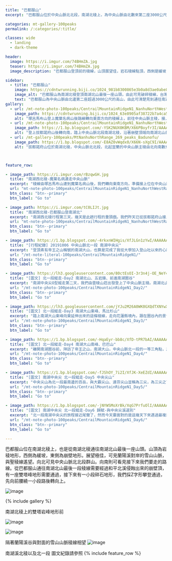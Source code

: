 ```yaml
---
title: "巴都服山"
excerpt: "巴都服山位於中央山脈北北段，南湖北稜上，為中央山脈由北數來第二座3000公尺以上的山頭。山頂展望佳，可見中央山脈主稜北端起點經由宜蘭太平山、四季林道、延伸至拔都諾府山。"

categories: mt-gallery-100peaks
permalink: /:categories/:title/

classes: wide
  - landing
  - dark-theme

header:
  image: https://i.imgur.com/74BHmZA.jpg
  teaser: https://i.imgur.com/74BHmZA.jpg
  image_description: "巴都服山登頂前的稜線，山頂展望佳，岩石稜線點頂，西側是緩坡，東側則是斷崖，向南可見接下來從南湖北稜登頂南湖北山的稜線"

sidebar:
  - title: "巴都服山"
    image: https://cdntwrunning.biji.co/1024_981b8300865e3b0a8d3ae0abe895abd6.jpg
    image_alt: "巴都服山為南湖北稜登頂南湖北山最後一座山頭，由此可見破碎稜線，台灣高山險峻的地形，也是登上台灣中央山脈最北邊的一座百岳的路線"
    text: "巴都服山為中央山脈由北邊第二座超過3000公尺的高山，由此可清楚見到通往南湖北山最後一段破碎的稜線。山頂展望佳，西側是緩坡，可見蘭陽溪谷對岸的雪山山脈群峰，大霸尖山、聖稜線、武陵四秀"
gallery:
  - url: /mt-note-photo-100peaks/CentrailMountainRidgeN1_NanhuNorthWestRange_D2/
    image_path: https://cdntwrunning.biji.co/1024_63e8905af38722b7a4ca573bad1504b9.jpg
    alt: "塚呂馬布山登上魔葉名病山後路線轉向東南方向的稜線上，前往中央山脈主稜，接上南湖北稜上的拔都諾府山以及巴都服山"
  - url: /mt-note-photo-100peaks/CentrailMountainRidgeN1_NanhuNorthWestRange_D3/
    image_path: https://1.bp.blogspot.com/-YSK2NUX0KBM/X66PBoyfr3I/AAAAAAABJzw/XjGklanKwQUcdgyfFQj43Zo5boC7yg5tACLcBGAsYHQ/s640/IMG_4729.JPG
    alt: "登上拔都諾府山後轉向南，踏上中央山脈北段南湖北稜，沿著崩壁頂端向南湖北山前行"
  - url: /mt-gallery-100peaks/MtNanhuNorthRange_269_peaks_Badunofu/
    image_path: https://1.bp.blogspot.com/-E8AZ0vWqdx0/X66N-sXgC9I/AAAAAAABJyw/v2WJYAJby7kB21PvqnCbiMMyKm2bzcSEQCLcBGAsYHQ/s640/IMG_4680.JPG
    alt: "拔都諾府山位於南湖北稜，中央山脈北北段，北起宜蘭的中央山脈主稜由北向南數來第一座海拔超越3000公尺的高山"



feature_row:

- image_path: https://i.imgur.com/rBzqwGH.jpg
  title: "南湖西北稜-魔葉名病連走中央山脈"
  excerpt: "稜線由塚呂馬布山連到魔葉名病山後，我們轉向東南方向，準備接上位在中央山脈主稜拔都諾府山，認識這座山的人可能非常少，但人家可是中央山脈主稜上由北數來第一座海拔超過3000公尺的山頭。"
  url: "mt-note-photo-100peaks/CentrailMountainRidgeN1_NanhuNorthWestRange_D2/"
  btn_class: "btn--primary"
  btn_label: "Go to"

- image_path: https://i.imgur.com/tC0LIJt.jpg
  title: "南湖西北稜-巴都服山登南湖北"
  excerpt: "南湖西北稜行程第三天，幾天是此趟行程的重頭戲。我們昨天已從拔都諾府山接上中央山脈主稜，今日行程是要從咬人貓鞍部翻上巴都服山，爬過雙塔岩峰，橫渡危險的碎石坡，才能到達蘭陽溪源頭，南湖北山。"
  url: "mt-note-photo-100peaks/CentrailMountainRidgeN1_NanhuNorthWestRange_D3/"
  btn_class: "btn--primary"
  btn_label: "Go to"

- image_path: https://1.bp.blogspot.com/-4rkxnWIHgis/XfJLGn1zYwI/AAAAAAAA6QA/yr-OaGmWBBwIXJZcjCEhjD8JdE3Y28ZxQCLcBGAsYHQ/s640/_MG_3168.JPG
  title: "[行程紀錄] 20191006 中央山脈北一段 南湖中央尖"
  excerpt: "登頂素有帝王之山稱號的南湖大山，也算是完成了我從大學加入登山社以來的心願了。尤其在這秋高氣爽的天氣下，登上中央山脈北一段的最高峰，還有雲海相伴，先前四天揹著20多公斤重的背包，一步一步走上來的辛勞，在這一刻都值得了。"
  url: "/mt-note-literal-100peaks/CentrailMountainRidgeN1/"
  btn_class: "btn--primary"
  btn_label: "Go to"

- image_path: https://lh3.googleusercontent.com/80ctEsOI-3r3n4j-OE_NeY4hUHR58RRrQjGB2uxcGcZjka9BiunVVdUVdHkIPk1-R3Y_P2HUSAG1dQsirJ4=w640-h480
  title: "[圖文] 北一段縱走-Day2 南湖北山、五岩鋒、前進南湖圈谷"
  excerpt: "南湖中央尖O型縱走第二天，我們由雲稜山莊出發登上了中央山脈主稜。南湖北山為中央山脈主稜上最北的一座百岳。今天可以清楚看見南湖大山與中央尖山的輪廓，這座山有著帝王之山的稱號，於此地可以感受到他的氣勢。"
  url: "/mt-note-photo-100peaks/CentrailMountainRidgeN1_Day2/"
  btn_class: "btn--primary"
  btn_label: "Go to"

- image_path: https://lh3.googleusercontent.com/jYJu2M26A0WK0GXQdTXNYwXyfsGmyH0ffvoiQ2uzTADvDtEm9AYpR8NFaC82yMO-4FLEAUIgJvnmnvlj21M=w640-h480
  title: "[圖文] 北一段縱走-Day3 南湖大山東峰、馬比杉山"
  excerpt: "踏上南湖大山東峰向東延伸出來的這條稜線，走向花蓮縣境內，跟在圈谷內的景色很不一樣，兩旁是廣大海拔較低的中級山域。一早從山屋出發前往南湖大山東峰，通過上圈谷並翻越稜線後，迎接我們的是中央山脈東面的一片雲海。"
  url: "/mt-note-photo-100peaks/CentrailMountainRidgeN1_Day3/"
  btn_class: "btn--primary"
  btn_label: "Go to"

- image_path: https://1.bp.blogspot.com/-HqaEyr-bb8c/XfD-tPR7bAI/AAAAAAAA6I0/Jf3M0XQkXXwGGXcmzUn75eRc5qCHcbTbgCLcBGAsYHQ/s640/_MG_2961.JPG
  title: "[圖文] 北一段縱走-Day4 南湖大山南峰、巴巴山"
  excerpt: "離開南湖圈谷前，拜訪了帝王之山，南湖大山，中央山脈北一段的一等三角點，於此遙望雪山，以及南方的中央尖山，稱霸於北台灣的三座名峰。"
  url: "/mt-note-photo-100peaks/CentrailMountainRidgeN1_Day4/"
  btn_class: "btn--primary"
  btn_label: "Go to"

- image_path: https://1.bp.blogspot.com/-fJShOY_7i2I/XfJK-XeEZdI/AAAAAAAA6PQ/XuSZ3S7LVLQ8GHH1vcSEL0j-89DQDFM2ACLcBGAsYHQ/s640/_MG_3125.JPG
  title: "[圖文] 南湖中央尖 北一段縱走-Day5 中央尖山"
  excerpt: "中央尖山為北一段最南邊的百岳，與大霸尖山、達芬尖山並稱為三尖，為三尖之首。今天要從中央尖溪山屋出發，爬上又長又陡的碎石坡，才能登上中央尖山。"
  url: "/mt-note-photo-100peaks/CentrailMountainRidgeN1_Day5/"
  btn_class: "btn--primary"
  btn_label: "Go to"

- image_path: https://1.bp.blogspot.com/-jNYWSMoXrBk/XqG7PrfuOlI/AAAAAAABC1w/NCqkRe1Xf84becyh-ukAh0j3lXxIMji_ACLcBGAsYHQ/s640/DSC_0873.jpg
  title: "[圖文] 南湖中央尖 北一段縱走-Day6 歸賦-與中央尖溪道別"
  excerpt: "北一段南湖中央尖的旅程接近尾聲了，然而今天要面對的是這幾天下來遇過最複雜的地形，有滑得要命的獨木橋，很陡的高繞加上很滑的橫渡。如果在這邊有個失手，可能較要去玩中央尖溪滑水道了。"
  url: "/mt-note-photo-100peaks/CentrailMountainRidgeN1_Day6/"
  btn_class: "btn--primary"
  btn_label: "Go to"

---
```


巴都服山位在南湖北稜上，也是從南湖北稜通往南湖北山最後一座山頭。山頂為岩稜地形，西側為緩坡，東側為崩壁地形。展望極佳，可見蘭陽溪對岸的雪山山脈，與聖稜線遙望。向北可見中央山脈北北段群山。向南則可看見接下來我們要走的路線。從巴都服山通往南湖北山最後一段稜線需要經過和平北溪侵蝕出來的崩壁頂，有一座雙塔峰地形需要通過，接下來有一小段碎石地形，我們採Z字形攀登通過，先向前腰繞一小段路後轉向上。

![image](https://1.bp.blogspot.com/-YSK2NUX0KBM/X66PBoyfr3I/AAAAAAABJzw/XjGklanKwQUcdgyfFQj43Zo5boC7yg5tACLcBGAsYHQ/s2048/IMG_4729.JPG)


{% include gallery %}


南湖北稜上的雙塔岩峰地形前

![image](https://1.bp.blogspot.com/-cqRp0ndTUWo/X66PWHYFwvI/AAAAAAABJ0A/8Vv6PqShMJspfT3c-PyOyXymkmZiGGP3ACLcBGAsYHQ/s2048/IMG_4818.JPG)

![image](https://i.imgur.com/uMQyn2T.jpg)


隔著蘭陽溪谷與對面的雪山山脈稜線相望
![image](https://1.bp.blogspot.com/-Xzi0LlSh6kI/X66Pv9Kg7GI/AAAAAAABJ0g/TxYzoO4ygS4YWTMM3Gelyj3cS2KJV1uLwCLcBGAsYHQ/s2048/IMG_4820.JPG)

南湖溪北稜以及北一段 圖文紀錄請參照
{% include feature_row %}

